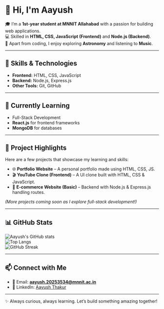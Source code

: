 # 👋 Hi, I'm Aayush  

🎓 I’m a **1st-year student at MNNIT Allahabad** with a passion for building web applications.  
💻 Skilled in **HTML, CSS, JavaScript (Frontend)** and **Node.js (Backend)**.  
🌌 Apart from coding, I enjoy exploring **Astronomy** and listening to **Music**.  

---

## 🚀 Skills & Technologies
- **Frontend:** HTML, CSS, JavaScript  
- **Backend:** Node.js, Express.js  
- **Other Tools:** Git, GitHub  

---

## 🌱 Currently Learning
- Full-Stack Development  
- **React.js** for frontend frameworks  
- **MongoDB** for databases  

---

## 📌 Project Highlights
Here are a few projects that showcase my learning and skills:  
- 🌐 **Portfolio Website** – A personal portfolio made using HTML, CSS, JS.  
- 🎬 **YouTube Clone (Frontend)** – A UI clone built with HTML, CSS & JavaScript.  
- 🛒 **E-commerce Website (Basic)** – Backend with Node.js & Express.js handling routes.  

*(More projects coming soon as I explore full-stack development!)*  

---

## 📊 GitHub Stats
![Aayush's GitHub stats](https://github-readme-stats.vercel.app/api?username=aayushthakur&show_icons=true&theme=tokyonight)  
![Top Langs](https://github-readme-stats.vercel.app/api/top-langs/?username=aayushthakur&layout=compact&theme=tokyonight)  
![GitHub Streak](https://streak-stats.demolab.com?user=aayushthakur&theme=tokyonight&hide_border=true)  

---

## 📫 Connect with Me
- 📧 Email: **aayush.20253534@mnnit.ac.in**  
- 💼 LinkedIn: [Aayush Thakur](https://www.linkedin.com/in/aayush-thakur-a944aa353/)  

---

✨ Always curious, always learning. Let’s build something amazing together!

